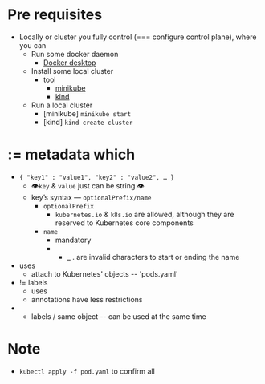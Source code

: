 # Pre requisites
* Locally or cluster you fully control (=== configure control plane), where you can
  * Run some docker daemon
    * [Docker desktop](https://www.docker.com/products/docker-desktop/)
  * Install some local cluster
    * tool
      * [minikube](https://minikube.sigs.k8s.io/docs/start/)
      * [kind](https://kind.sigs.k8s.io/)
  * Run a local cluster
    * [minikube]  `minikube start`
    * [kind] `kind create cluster`

# := metadata which
* ``{
  "key1" : "value1",
  "key2" : "value2",
  …
  }``
  * 👁`key` & `value` just can be string 👁️
  * key’s syntax — `optionalPrefix/name`
    * `optionalPrefix`
      * `kubernetes.io` & `k8s.io` are allowed, although they are reserved to Kubernetes core components
    * `name`
      * mandatory
      * - _ .     are invalid characters to start or ending the name
* uses
  * attach to Kubernetes' objects -- 'pods.yaml'
* != labels
  * uses
  * annotations have less restrictions
* + labels / same object -- can be used at the same time

# Note
* `kubectl apply -f pod.yaml`   to confirm all